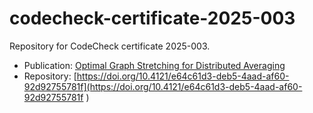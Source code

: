 # codecheck-certificate-2025-003

Repository for CodeCheck certificate 2025-003.

- Publication: [Optimal Graph Stretching for Distributed Averaging](https://doi.org/10.48550/arXiv.2504.10289)
- Repository: [https://doi.org/10.4121/e64c61d3-deb5-4aad-af60-92d92755781f](https://doi.org/10.4121/e64c61d3-deb5-4aad-af60-92d92755781f )
